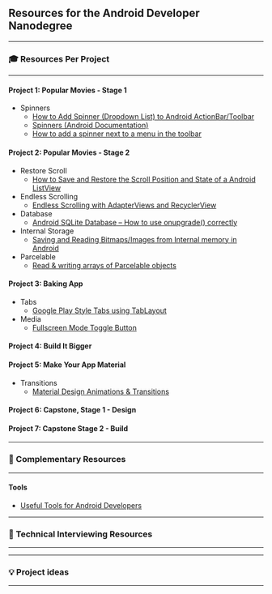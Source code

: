 ## Resources for the Android Developer Nanodegree

----

### 🎓 Resources Per Project

----

#### Project 1: Popular Movies - Stage 1

- Spinners
   - [How to Add Spinner (Dropdown List) to Android ActionBar/Toolbar](http://www.viralandroid.com/2016/03/how-to-add-spinner-dropdown-list-to-android-actionbar-toolbar.html)
   - [Spinners (Android Documentation)](https://developer.android.com/guide/topics/ui/controls/spinner.html)
   - [How to add a spinner next to a menu in the toolbar
](https://stackoverflow.com/questions/37250397/how-to-add-a-spinner-next-to-a-menu-in-the-toolbar)

#### Project 2: Popular Movies - Stage 2

- Restore Scroll
   - [How to Save and Restore the Scroll Position and State of a Android ListView](https://futurestud.io/tutorials/how-to-save-and-restore-the-scroll-position-and-state-of-a-android-listview)
- Endless Scrolling
   - [Endless Scrolling with AdapterViews and RecyclerView](https://github.com/codepath/android_guides/wiki/Endless-Scrolling-with-AdapterViews-and-RecyclerView)
- Database
   - [Android SQLite Database – How to use onupgrade() correctly](https://riggaroo.co.za/android-sqlite-database-use-onupgrade-correctly/)
- Internal Storage
    - [Saving and Reading Bitmaps/Images from Internal memory in Android
](https://stackoverflow.com/questions/17674634/saving-and-reading-bitmaps-images-from-internal-memory-in-android)
- Parcelable
    - [Read & writing arrays of Parcelable objects
](https://stackoverflow.com/questions/10071502/read-writing-arrays-of-parcelable-objects)

#### Project 3: Baking App

   - Tabs
     - [Google Play Style Tabs using TabLayout](https://guides.codepath.com/android/google-play-style-tabs-using-tablayout#sliding-tabs-layout)
- Media
    - [Fullscreen Mode Toggle Button](https://geoffledak.com/blog/2017/09/11/how-to-add-a-fullscreen-toggle-button-to-exoplayer-in-android/)

#### Project 4: Build It Bigger

#### Project 5: Make Your App Material

 - Transitions
   - [Material Design Animations & Transitions](http://lgvalle.xyz/2015/06/07/material-animations/)

#### Project 6: Capstone, Stage 1 - Design

#### Project 7: Capstone Stage 2 - Build     


----

### 🔧 Complementary Resources

----

#### Tools

- [Useful Tools for Android Developers](https://github.com/popnfresh234/udacity_android_resources)

-----

### 💬 Technical Interviewing Resources

----

----

### 💡 Project ideas

----

